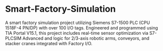 # Smart-Factory-Simulation
A smart factory simulation project utilizing Siemens S7-1500 PLC (CPU 1518F-4 PN/DP) with over 100 I/O tags. Engineered and programmed using TIA Portal V15.1, this project includes real-time sensor optimization via S7-PLCSIM Advanced and logic for 2/3-axis robotic arms, conveyors, and stacker cranes integrated with Factory I/O.
